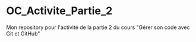 # OC_Activite_Partie_2
Mon repository pour l'activité de la partie 2 du cours "Gérer son code avec Git et GitHub"
